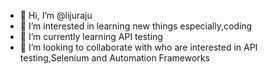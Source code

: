 - 👋 Hi, I’m @lijuraju
- 👀 I’m interested in learning new things especially,coding
- 🌱 I’m currently learning API testing
- 💞️ I’m looking to collaborate with who are interested in API testing,Selenium and Automation Frameworks


<!---
lijuraju/lijuraju is a ✨ special ✨ repository because its `README.md` (this file) appears on your GitHub profile.
You can click the Preview link to take a look at your changes.
--->
